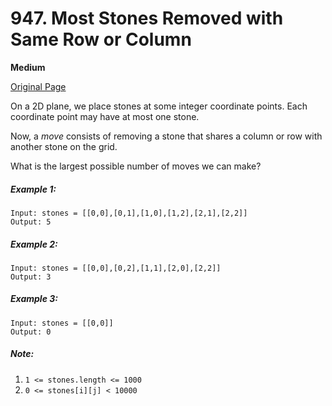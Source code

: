 # 947. Most Stones Removed with Same Row or Column

**Medium**

[Original Page](https://leetcode.com/problems/most-stones-removed-with-same-row-or-column/)

On a 2D plane, we place stones at some integer coordinate points.  Each coordinate point may have at most one stone.

Now, a _move_ consists of removing a stone that shares a column or row with another stone on the grid.

What is the largest possible number of moves we can make?

##### Example 1:
```
Input: stones = [[0,0],[0,1],[1,0],[1,2],[2,1],[2,2]]
Output: 5
```

##### Example 2:
```
Input: stones = [[0,0],[0,2],[1,1],[2,0],[2,2]]
Output: 3
```

##### Example 3:
```
Input: stones = [[0,0]]
Output: 0
```

##### Note:
1. `1 <= stones.length <= 1000`
2. `0 <= stones[i][j] < 10000`
